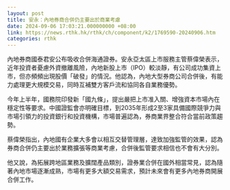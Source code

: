 ```yaml
---
layout: post
title: 安永：內地券商合併仍主要出於商業考慮
date: 2024-09-06 17:03:21.000000000 +08:00
link: https://news.rthk.hk/rthk/ch/component/k2/1769590-20240906.htm
categories: rthk
---
```


內地券商國泰君安公布吸收合併海通證券。安永亞太區上市服務主管蔡偉榮表示，近年投資者憂慮外資撤離風險，內地新股上市（IPO）較淡靜，有公司成功集資上市，但亦頻頻出現股價「破發」的情況。他認為，內地大型券商公司合併後，有能力處理更大規模交易，同時互補雙方客戶流和協同各自業務優勢。

今年上半年，國務院印發新「國九條」，提出嚴把上市准入關、增強資本市場內在穩定性等要求。中國證監會亦明確目標，到2035年形成2至3家具備國際競爭力與市場引領力的投資銀行和投資機構，市場普遍認為，券商業界整合符合當前政策趨勢。

蔡偉榮指出，內地國有企業大多會以相互交替管理層，達致加強監管的效果，認為券商合併仍主要出於業務擴張等商業考慮，合併後監管要求相信也不會有大分別。

他又說，為拓展跨地區業務及擴闊產品類別，證券業合併在國外相當常見，認為隨著內地市場逐漸成熟，市場有更多大額交易需求，預計未來會有更多內地券商開展合併工作。

